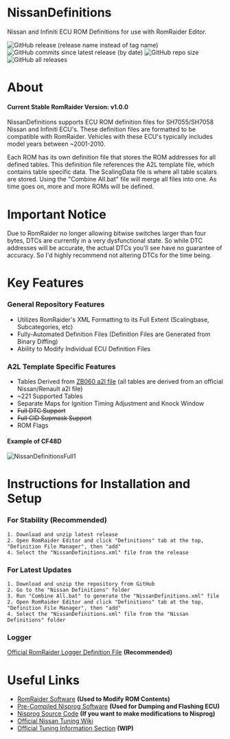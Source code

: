 
# NissanDefinitions

Nissan and Infiniti ECU ROM Definitions for use with RomRaider Editor. 

![GitHub release (release name instead of tag name)](https://img.shields.io/github/v/release/Pytrex/NissanDefinitions?color=blueviolet&display_name=release&include_prereleases&label=Latest%20Release&sort=date)
![GitHub commits since latest release (by date)](https://img.shields.io/github/commits-since/Pytrex/NissanDefinitions/latest?color=blueviolet&label=Commits%20Since%20Release)
![GitHub repo size](https://img.shields.io/github/repo-size/Pytrex/NissanDefinitions?label=Repo%20Size&style=flat)
![GitHub all releases](https://img.shields.io/github/downloads/Pytrex/NissanDefinitions/total?color=blue&label=Total%20Downloads)

# About

#### Current Stable RomRaider Version: v1.0.0

NissanDefinitions supports ECU ROM definition files for SH7055/SH7058 Nissan and Infiniti ECU's. These definition files are formatted to be compatible with RomRaider. Vehicles with these ECU's typically includes model years between ~2001-2010. 

Each ROM has its own definition file that stores the ROM addresses for all defined tables. This definition file references the A2L template file, which contains table specific data. The ScalingData file is where all table scalars are stored. Using the "Combine All.bat" file will merge all files into one. As time goes on, more and more ROMs will be defined.

# Important Notice 
Due to RomRaider no longer allowing bitwise switches larger than four bytes, DTCs are currently in a very dysfunctional state. So while DTC addresses will be accurate, the actual DTCs you'll see have no guarantee of accuracy. So I'd highly recommend not altering DTCs for the time being. 

# Key Features

### General Repository Features

- Utilizes RomRaider's XML Formatting to its Full Extent (Scalingbase, Subcategories, etc) 
- Fully-Automated Definition Files (Definition Files are Generated from Binary Diffing) 
- Ability to Modify Individual ECU Definition Files

### A2L Template Specific Features

- Tables Derived from [ZB060 a2l file](https://www.romraider.com/forum/viewtopic.php?f=45&t=14750) (all tables are derived from an official Nissan/Renault a2l file)
- ~221 Supported Tables 
- Separate Maps for Ignition Timing Adjustment and Knock Window
- ~~Full DTC Support~~ 
- ~~Full CID Supmask Support~~ 
- ROM Flags

#### Example of CF48D

![NissanDefinitionsFull1](https://user-images.githubusercontent.com/13327710/169581074-9c4cc23e-5348-42e7-b6b3-94c96b50422a.png)

# Instructions for Installation and Setup

### For Stability (Recommended)

~~~
1. Download and unzip latest release  
2. Open RomRaider Editor and click "Definitions" tab at the top, "Definition File Manager", then "add"
4. Select the "NissanDefinitions.xml" file from the release
~~~

### For Latest Updates

~~~
1. Download and unzip the repository from GitHub
2. Go to the "Nissan Definitions" folder
3. Run "Combine All.bat" to generate the "NissanDefinitions.xml" file
2. Open RomRaider Editor and click "Definitions" tab at the top, "Definition File Manager", then "add"
4. Select the "NissanDefinitions.xml" file from the "Nissan Definitions" folder
~~~

### Logger

[Official RomRaider Logger Definition File](https://www.romraider.com/forum/viewtopic.php?f=8&t=1642) **(Recommended)**

# Useful Links

* [RomRaider Software](https://www.romraider.com/) **(Used to Modify ROM Contents)**
* [Pre-Compiled Nisprog Software](https://www.romraider.com/forum/viewtopic.php?t=13259) **(Used for Dumping and Flashing ECU)**
* [Nisprog Source Code](https://github.com/fenugrec/nisprog) **(If you want to make modifications to Nisprog)**
* [Official Nissan Tuning Wiki](https://nissanecu.miraheze.org/wiki/Main_Page)
* [Official Tuning Information Section](https://nissanecu.miraheze.org/wiki/Nissan_Tuning) **(WIP)**

